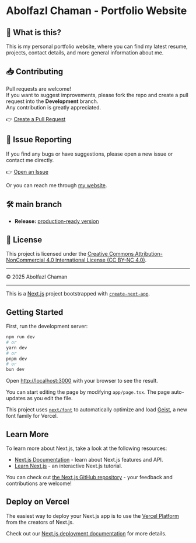 # Abolfazl Chaman - Portfolio Website

## 🚀 What is this?

This is my personal portfolio website, where you can find my latest resume, projects, contact details, and more general information about me.

## 📥 Contributing

Pull requests are welcome!  
If you want to suggest improvements, please fork the repo and create a pull request into the **Development** branch.  
Any contribution is greatly appreciated.

👉 [Create a Pull Request](https://github.com/abolfazlchaman/next-portfolio/pulls)

## 🐛 Issue Reporting

If you find any bugs or have suggestions, please open a new issue or contact me directly.

👉 [Open an Issue](https://github.com/abolfazlchaman/next-portfolio/issues/new/choose)

Or you can reach me through [my website](https://www.abolfazlchaman.com/).

## 🛠️ main branch

- **Release:** [production-ready version](https://github.com/abolfazlchaman/next-portfolio/tree/main)

## 📄 License

This project is licensed under the [Creative Commons Attribution-NonCommercial 4.0 International License (CC BY-NC 4.0)](https://creativecommons.org/licenses/by-nc/4.0/).

---

© 2025 Abolfazl Chaman

---

This is a [Next.js](https://nextjs.org) project bootstrapped with [`create-next-app`](https://nextjs.org/docs/app/api-reference/cli/create-next-app).

## Getting Started

First, run the development server:

```bash
npm run dev
# or
yarn dev
# or
pnpm dev
# or
bun dev
```

Open [http://localhost:3000](http://localhost:3000) with your browser to see the result.

You can start editing the page by modifying `app/page.tsx`. The page auto-updates as you edit the file.

This project uses [`next/font`](https://nextjs.org/docs/app/building-your-application/optimizing/fonts) to automatically optimize and load [Geist](https://vercel.com/font), a new font family for Vercel.

## Learn More

To learn more about Next.js, take a look at the following resources:

- [Next.js Documentation](https://nextjs.org/docs) - learn about Next.js features and API.
- [Learn Next.js](https://nextjs.org/learn) - an interactive Next.js tutorial.

You can check out [the Next.js GitHub repository](https://github.com/vercel/next.js) - your feedback and contributions are welcome!

## Deploy on Vercel

The easiest way to deploy your Next.js app is to use the [Vercel Platform](https://vercel.com/new?utm_medium=default-template&filter=next.js&utm_source=create-next-app&utm_campaign=create-next-app-readme) from the creators of Next.js.

Check out our [Next.js deployment documentation](https://nextjs.org/docs/app/building-your-application/deploying) for more details.
